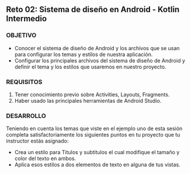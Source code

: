 ## Reto 02: Sistema de diseño en Android - Kotlin Intermedio

### OBJETIVO

- Conocer el sistema de diseño de Android y los archivos que se usan para configurar los temas y estilos de nuestra aplicación.
- Configurar los principales archivos del sistema de diseño de Android y definir el tema y los estilos que usaremos en nuestro proyecto.

### REQUISITOS

1. Tener conocimiento previo sobre Activities, Layouts, Fragments.
2. Haber usado las principales herramientas de Android Studio.

### DESARROLLO

Teniendo en cuenta los temas que viste en el ejemplo uno de esta sesión completa satisfactoriamente los siguientes puntos en tu proyecto que tu instructor estás asignado:

- Crea un estilo para Titulos y subtitulos el cual modifique el tamaño y color del texto en ambos.
- Aplica esos estilos a dos elementos de texto en alguna de tus vistas.